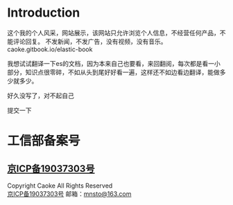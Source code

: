 # Introduction

这个我的个人风采，网站展示，该网站只允许浏览个人信息，不经营任何产品，不能评论回复。
不发新闻，不发广告，没有视频，没有音乐。
caoke.gitbook.io/elastic-book

我想试试翻译一下es的文档，因为本来自己也要看，来回翻阅，每次都是看一小部分，知识点很零碎，不如从头到尾好好看一遍，这样还不如边看边翻译，能做多少就多少。

好久没写了，对不起自己 

提交一下
# 工信部备案号
## [京ICP备19037303号](http://www.miit.gov.cn/)

Copyright Caoke  All Rights Reserved <br/>
[京ICP备19037303号](http://beian.miit.gov.cn/state/outPortal/loginPortal.action)    邮箱：mnsto@163.com<br/>

